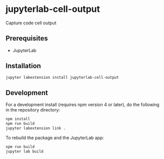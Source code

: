 # jupyterlab-cell-output

Capture code cell output


## Prerequisites

* JupyterLab

## Installation

```bash
jupyter labextension install jupyterlab-cell-output
```

## Development

For a development install (requires npm version 4 or later), do the following in the repository directory:

```bash
npm install
npm run build
jupyter labextension link .
```

To rebuild the package and the JupyterLab app:

```bash
npm run build
jupyter lab build
```

